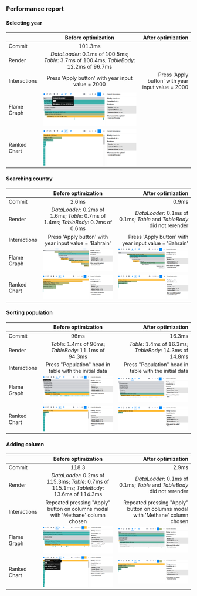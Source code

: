 ### Performance report

#### Selecting year

|              |                                   Before optimization                                    |                                After optimization |
| :----------- | :--------------------------------------------------------------------------------------: | ------------------------------------------------: |
| Commit       |                                         101.3ms                                          |                                                   |
| Render       | _DataLoader_: 0.1ms of 100.5ms; _Table_: 3.7ms of 100.4ms; _TableBody_: 12.2ms of 96.7ms |                                                   |
| Interactions |                    Press 'Apply button' with year input value = 2000                     | Press 'Apply button' with year input value = 2000 |
| Flame Graph  |                                 ![alt text](image-6.png)                                 |                                                   |
| Ranked Chart |                                 ![alt text](image-7.png)                                 |                                                   |

#### Searching country

|              |                                Before optimization                                 |                                                     After optimization |
| :----------- | :--------------------------------------------------------------------------------: | ---------------------------------------------------------------------: |
| Commit       |                                       2.6ms                                        |                                                                  0.9ms |
| Render       | _DataLoader_: 0.2ms of 1.6ms; _Table_: 0.7ms of 1.4ms; _TableBody_: 0.2ms of 0.6ms | _DataLoader_: 0.1ms of 0.1ms; _Table_ and _TableBody_ did not rerender |
| Interactions |               Press 'Apply button' with year input value = 'Bahrain'               |                 Press 'Apply button' with year input value = 'Bahrain' |
| Flame Graph  |                              ![alt text](image-4.png)                              |                                              ![alt text](image-10.png) |
| Ranked Chart |                              ![alt text](image-5.png)                              |                                              ![alt text](image-11.png) |

#### Sorting population

|              |                  Before optimization                   |                                      After optimization |
| :----------- | :----------------------------------------------------: | ------------------------------------------------------: |
| Commit       |                          96ms                          |                                                  16.3ms |
| Render       | _Table_: 1.4ms of 96ms; _TableBody_: 11.1ms of 94.3ms  | _Table_: 1.4ms of 16.3ms; _TableBody_: 14.3ms of 14.8ms |
| Interactions | Press "Population" head in table with the initial data |  Press "Population" head in table with the initial data |
| Flame Graph  |                ![alt text](image-2.png)                |                                ![alt text](image-8.png) |
| Ranked Chart |                ![alt text](image-3.png)                |                                ![alt text](image-9.png) |

#### Adding column

|              |                                    Before optimization                                    |                                                             After optimization |
| :----------- | :---------------------------------------------------------------------------------------: | -----------------------------------------------------------------------------: |
| Commit       |                                           118.3                                           |                                                                          2.9ms |
| Render       | _DataLoader_: 0.2ms of 115.3ms; _Table_: 0.7ms of 115.1ms; _TableBody_: 13.6ms of 114.3ms |         _DataLoader_: 0.1ms of 0.1ms; _Table_ and _TableBody_ did not rerender |
| Interactions |      Repeated pressing "Apply" button on columns modal with 'Methane' column chosen       | Repeated pressing "Apply" button on columns modal with 'Methane' column chosen |
| Flame Graph  |                                 ![alt text](image-1.png)                                  |                                                      ![alt text](image-12.png) |
| Ranked Chart |                                  ![alt text](image.png)                                   |                                                      ![alt text](image-13.png) |
